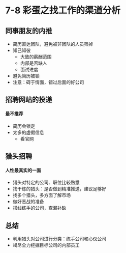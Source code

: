 # 7-8 彩蛋之找工作的渠道分析

## 同事朋友的内推

- 简历直达团队，避免被非团队的人员筛掉
- 知己知彼
  - 大致的薪酬范围
  - 内部是否缺人
  - 面试进度
- 避免简历被锁
- 注意：碍于情面，错过后面的好公司



## 招聘网站的投递

#### 最不推荐

- 简历会锁定
- 太多的虚假信息
  - 看官网



## 猎头招聘

#### 人性最真实的一面

- 猎头对特定的公司、职位比较熟悉
- 找干练的猎头：是否做到精准推送，建议足够好
- 找多个猎头，多方面了解市场
- 做好恶战的准备
- 搭线练手的公司，查漏补缺

## 总结

- 利用猎头对公司进行分类：练手公司和心仪公司
- 竭尽全力挖掘目标公司的内部员工